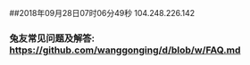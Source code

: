 ##2018年09月28日07时06分49秒 104.248.226.142
### 兔友常见问题及解答: https://github.com/wanggonging/d/blob/w/FAQ.md
